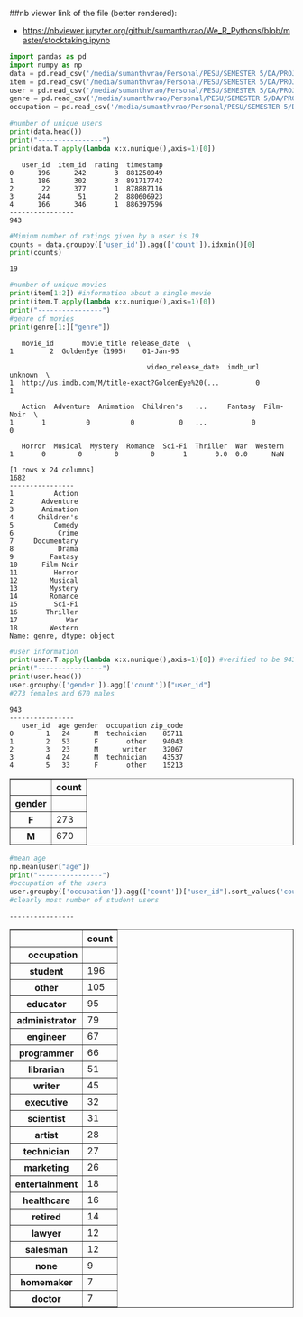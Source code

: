 
##nb viewer link of the file (better rendered):
* https://nbviewer.jupyter.org/github/sumanthvrao/We_R_Pythons/blob/master/stocktaking.ipynb
```python
import pandas as pd
import numpy as np
data = pd.read_csv('/media/sumanthvrao/Personal/PESU/SEMESTER 5/DA/PROJECT/We_R_Pythons/DataSet/data.csv')
item = pd.read_csv('/media/sumanthvrao/Personal/PESU/SEMESTER 5/DA/PROJECT/We_R_Pythons/DataSet/item.csv',encoding='windows-1252')
user = pd.read_csv('/media/sumanthvrao/Personal/PESU/SEMESTER 5/DA/PROJECT/We_R_Pythons/DataSet/user.csv')
genre = pd.read_csv('/media/sumanthvrao/Personal/PESU/SEMESTER 5/DA/PROJECT/We_R_Pythons/DataSet/genre.csv')
occupation = pd.read_csv('/media/sumanthvrao/Personal/PESU/SEMESTER 5/DA/PROJECT/We_R_Pythons/DataSet/occupation.csv')
```


```python
#number of unique users 
print(data.head())
print("----------------")
print(data.T.apply(lambda x:x.nunique(),axis=1)[0])
```

       user_id  item_id  rating  timestamp
    0      196      242       3  881250949
    1      186      302       3  891717742
    2       22      377       1  878887116
    3      244       51       2  880606923
    4      166      346       1  886397596
    ----------------
    943



```python
#Mimium number of ratings given by a user is 19
counts = data.groupby(['user_id']).agg(['count']).idxmin()[0]
print(counts)
```

    19



```python
#number of unique movies
print(item[1:2]) #information about a single movie
print(item.T.apply(lambda x:x.nunique(),axis=1)[0])
print("----------------")
#genre of movies
print(genre[1:]["genre"])
```

       movie_id       movie_title release_date  \
    1         2  GoldenEye (1995)    01-Jan-95   
    
                                      video_release_date  imdb_url  unknown  \
    1  http://us.imdb.com/M/title-exact?GoldenEye%20(...         0        1   
    
       Action  Adventure  Animation  Children's   ...     Fantasy  Film-Noir  \
    1       1          0          0           0   ...           0          0   
    
       Horror  Musical  Mystery  Romance  Sci-Fi  Thriller  War  Western  
    1       0        0        0        0       1       0.0  0.0      NaN  
    
    [1 rows x 24 columns]
    1682
    ----------------
    1          Action
    2       Adventure
    3       Animation
    4      Children's
    5          Comedy
    6           Crime
    7     Documentary
    8           Drama
    9         Fantasy
    10      Film-Noir
    11         Horror
    12        Musical
    13        Mystery
    14        Romance
    15         Sci-Fi
    16       Thriller
    17            War
    18        Western
    Name: genre, dtype: object



```python
#user information
print(user.T.apply(lambda x:x.nunique(),axis=1)[0]) #verified to be 943 across datasets
print("----------------")
print(user.head())
user.groupby(['gender']).agg(['count'])["user_id"]
#273 females and 670 males
```

    943
    ----------------
       user_id  age gender  occupation zip_code
    0        1   24      M  technician    85711
    1        2   53      F       other    94043
    2        3   23      M      writer    32067
    3        4   24      M  technician    43537
    4        5   33      F       other    15213





<div>
<style scoped>
    .dataframe tbody tr th:only-of-type {
        vertical-align: middle;
    }

    .dataframe tbody tr th {
        vertical-align: top;
    }

    .dataframe thead th {
        text-align: right;
    }
</style>
<table border="1" class="dataframe">
  <thead>
    <tr style="text-align: right;">
      <th></th>
      <th>count</th>
    </tr>
    <tr>
      <th>gender</th>
      <th></th>
    </tr>
  </thead>
  <tbody>
    <tr>
      <th>F</th>
      <td>273</td>
    </tr>
    <tr>
      <th>M</th>
      <td>670</td>
    </tr>
  </tbody>
</table>
</div>




```python
#mean age
np.mean(user["age"])
print("----------------")
#occupation of the users 
user.groupby(['occupation']).agg(['count'])["user_id"].sort_values('count',ascending=False)
#clearly most number of student users
```

    ----------------





<div>
<style scoped>
    .dataframe tbody tr th:only-of-type {
        vertical-align: middle;
    }

    .dataframe tbody tr th {
        vertical-align: top;
    }

    .dataframe thead th {
        text-align: right;
    }
</style>
<table border="1" class="dataframe">
  <thead>
    <tr style="text-align: right;">
      <th></th>
      <th>count</th>
    </tr>
    <tr>
      <th>occupation</th>
      <th></th>
    </tr>
  </thead>
  <tbody>
    <tr>
      <th>student</th>
      <td>196</td>
    </tr>
    <tr>
      <th>other</th>
      <td>105</td>
    </tr>
    <tr>
      <th>educator</th>
      <td>95</td>
    </tr>
    <tr>
      <th>administrator</th>
      <td>79</td>
    </tr>
    <tr>
      <th>engineer</th>
      <td>67</td>
    </tr>
    <tr>
      <th>programmer</th>
      <td>66</td>
    </tr>
    <tr>
      <th>librarian</th>
      <td>51</td>
    </tr>
    <tr>
      <th>writer</th>
      <td>45</td>
    </tr>
    <tr>
      <th>executive</th>
      <td>32</td>
    </tr>
    <tr>
      <th>scientist</th>
      <td>31</td>
    </tr>
    <tr>
      <th>artist</th>
      <td>28</td>
    </tr>
    <tr>
      <th>technician</th>
      <td>27</td>
    </tr>
    <tr>
      <th>marketing</th>
      <td>26</td>
    </tr>
    <tr>
      <th>entertainment</th>
      <td>18</td>
    </tr>
    <tr>
      <th>healthcare</th>
      <td>16</td>
    </tr>
    <tr>
      <th>retired</th>
      <td>14</td>
    </tr>
    <tr>
      <th>lawyer</th>
      <td>12</td>
    </tr>
    <tr>
      <th>salesman</th>
      <td>12</td>
    </tr>
    <tr>
      <th>none</th>
      <td>9</td>
    </tr>
    <tr>
      <th>homemaker</th>
      <td>7</td>
    </tr>
    <tr>
      <th>doctor</th>
      <td>7</td>
    </tr>
  </tbody>
</table>
</div>


